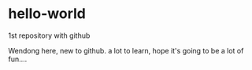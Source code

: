# hello-world
1st repository with github

Wendong here, new to github. a lot to learn, hope it's going to be a lot of fun....
